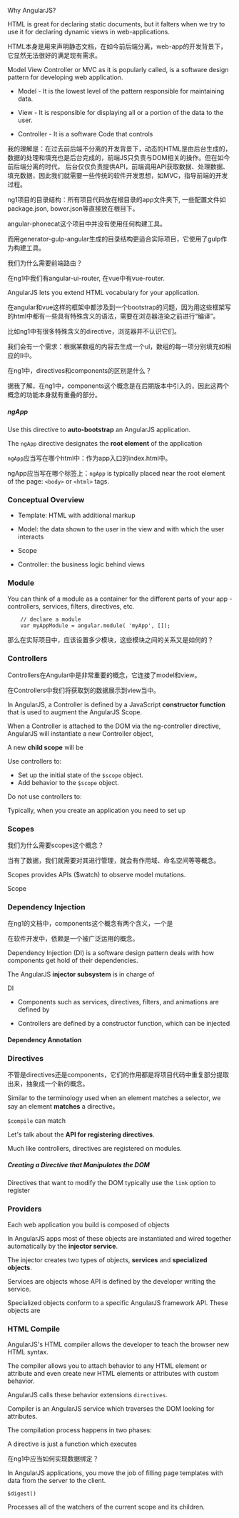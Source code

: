 Why AngularJS?

HTML is great for declaring static documents, but it falters when we try to use it for declaring dynamic views in web-applications.

HTML本身是用来声明静态文档，在如今前后端分离，web-app的开发背景下，它显然无法很好的满足现有需求。

Model View Controller or MVC as it is popularly called, is a software design pattern for developing web application.

- Model - It is the lowest level of the pattern responsible for maintaining data.

- View - It is responsible for displaying all or a portion of the data to the user.

- Controller - It is a software Code that controls

我的理解是：在过去前后端不分离的开发背景下，动态的HTML是由后台生成的，数据的处理和填充也是后台完成的，前端JS只负责与DOM相关的操作。但在如今前后端分离的时代， 后台仅仅负责提供API，前端调用API获取数据、处理数据、填充数据，因此我们就需要一些传统的软件开发思想，如MVC，指导前端的开发过程。

ng1项目的目录结构：所有项目代码放在根目录的app文件夹下, 一些配置文件如package.json, bower.json等直接放在根目下。

angular-phonecat这个项目中并没有使用任何构建工具。

而用generator-gulp-angular生成的目录结构更适合实际项目，它使用了gulp作为构建工具。

我们为什么需要前端路由？

在ng1中我们有angular-ui-router, 在vue中有vue-router.

AngularJS lets you extend HTML vocabulary for your application.

在angular和vue这样的框架中都涉及到一个bootstrap的问题，因为用这些框架写的html中都有一些具有特殊含义的语法，需要在浏览器渲染之前进行“编译”。

比如ng1中有很多特殊含义的directive，浏览器并不认识它们。

我们会有一个需求：根据某数组的内容去生成一个ul，数组的每一项分别填充如相应的li中。

在ng1中，directives和components的区别是什么？

据我了解，在ng1中，components这个概念是在后期版本中引入的，因此这两个概念的功能本身就有重叠的部分。

##### ngApp

Use this directive to **auto-bootstrap** an AngularJS application.

The `ngApp` directive designates the **root element** of the application 

`ngApp`应当写在哪个html中：作为app入口的index.html中。

ngApp应当写在哪个标签上：`ngApp` is typically placed near the root element of the page: `<body>` or `<html>` tags.

### Conceptual Overview 

- Template: HTML with additional markup

- Model: the data shown to the user in the view and with which the user interacts

- Scope

- Controller: the business logic behind views

### Module

You can think of a module as a container for the different parts of your app - controllers, services, filters, directives, etc.

        // declare a module
        var myAppModule = angular.module( 'myApp', []);
        
那么在实际项目中，应该设置多少模块，这些模块之间的关系又是如何的？

### Controllers

Controllers在Angular中是非常重要的概念，它连接了model和view。

在Controllers中我们将获取到的数据展示到view当中。

In AngularJS, a Controller is defined by a JavaScript **constructor function** that is used to augment the AngularJS Scope.

When a Controller is attached to the DOM via the ng-controller directive,  AngularJS will instantiate a new Controller object,

A new **child scope** will be 

Use controllers to:

- Set up the initial state of the `$scope` object.
- Add behavior to the `$scope` object.

Do not use controllers to:

Typically, when you create an application you need to set up  

### Scopes

我们为什么需要scopes这个概念？

当有了数据，我们就需要对其进行管理，就会有作用域、命名空间等等概念。

Scopes provides APIs ($watch) to observe model mutations.

Scope

### Dependency Injection

在ng1的文档中，components这个概念有两个含义，一个是

在软件开发中，依赖是一个被广泛运用的概念。

Dependency Injection (DI) is a software design pattern deals with how components get hold of their dependencies.

The AngularJS **injector subsystem** is in charge of 

DI 

- Components such as services, directives, filters, and animations are defined by 

- Controllers are defined by a constructor function, which can be injected 

#### Dependency Annotation



### Directives

不管是directives还是components，它们的作用都是将项目代码中重复部分提取出来，抽象成一个新的概念。

Similar to the terminology used when an element matches a selector, we say an element **matches** a directive。

`$compile` can match 

Let's talk about the **API for registering directives**.

Much like controllers, directives are registered on modules.

##### Creating a Directive that Manipulates the DOM

Directives that want to modify the DOM typically use the `link` option to register

### Providers

Each web application you build is composed of objects

In AngularJS apps most of these objects are instantiated and wired together automatically by the **injector service**.

The injector creates two types of objects, **services** and **specialized objects**.

Services are objects whose API is defined by the developer writing the service.

Specialized objects conform to a specific AngularJS framework API. These objects are 

### HTML Compile

AngularJS's HTML compiler allows the developer to teach the browser new HTML syntax.

The compiler allows you to attach behavior to any HTML element or attribute and even create new HTML elements or attributes with custom behavior.

AngularJS calls these behavior extensions `directives`.

Compiler is an AngularJS service which traverses the DOM looking for attributes.

The compilation process happens in two phases: 



A directive is just a function which executes 

在ng1中应当如何实现数据绑定？

In AngularJS applications, you move the job of filling page templates with data from the server to the client.

`$digest()`

Processes all of the watchers of the current scope and its children.